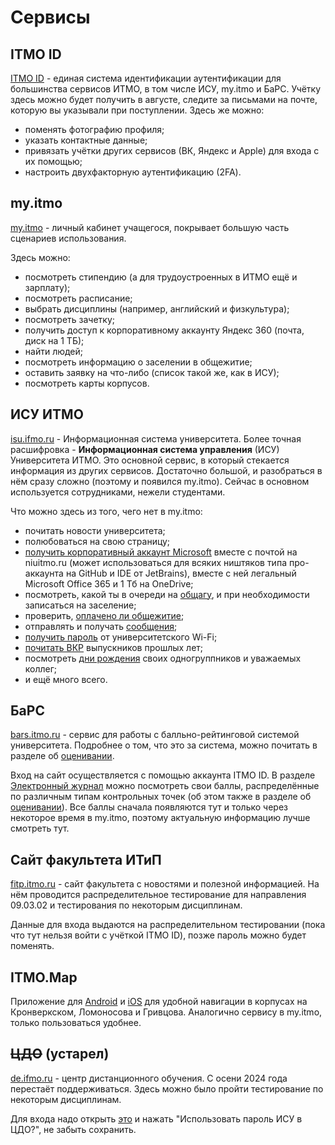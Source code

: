 # Сервисы

## ITMO ID

[ITMO ID](https://id.itmo.ru) - единая система идентификации аутентификации для большинства сервисов ИТМО, в том числе ИСУ, my.itmo и БаРС. Учётку здесь можно будет получить в августе, следите за письмами на почте, которую вы указывали при поступлении. Здесь же можно:

- поменять фотографию профиля;
- указать контактные данные;
- привязать учётки других сервисов (ВК, Яндекс и Apple) для входа с их помощью;
- настроить двухфакторную аутентификацию (2FA).

## my.itmo

[my.itmo](https://my.itmo.ru/) - личный кабинет учащегося, покрывает большую часть сценариев использования.

Здесь можно:

- посмотреть стипендию (а для трудоустроенных в ИТМО ещё и зарплату);
- посмотреть расписание;
- выбрать дисциплины (например, английский и физкультура);
- посмотреть зачетку;
- получить доступ к корпоративному аккаунту Яндекс 360 (почта, диск на 1 ТБ);
- найти людей;
- посмотреть информацию о заселении в общежитие;
- оставить заявку на что-либо (список такой же, как в ИСУ);
- посмотреть карты корпусов.

## ИСУ ИТМО

[isu.ifmo.ru](https://isu.ifmo.ru) - Информационная система университета. Более точная расшифровка - **Информационная система управления** (ИСУ) Университета ИТМО. Это основной сервис, в который стекается информация из других сервисов. Достаточно большой, и разобраться в нём сразу сложно (поэтому и появился my.itmo). Сейчас в основном используется сотрудниками, нежели студентами.

Что можно здесь из того, чего нет в my.itmo:

- почитать новости университета;
- полюбоваться на свою страницу;
- [получить корпоративный аккаунт Microsoft](https://isu.ifmo.ru/pls/apex/f?p=2156:5:108924010819959::NO:RP:) вместе с почтой на niuitmo.ru (может использоваться для всяких ништяков типа про-аккаунта на GitHub и IDE от JetBrains), вместе с ней легальный Microsoft Office 365 и 1 Тб на OneDrive;
- посмотреть, какой ты в очереди на [общагу](https://isu.ifmo.ru/pls/apex/f?p=2149:22:108924010819959::NO::P22_LIST:5), и при необходимости записаться на заселение;
- проверить, [оплачено ли общежитие](https://isu.ifmo.ru/pls/apex/f?p=2149:23:108924010819959::NO::P23_LIST:5);
- отправлять и получать [сообщения](https://isu.ifmo.ru/pls/apex/f?p=2422:4:125403585301992::::P0_PARENT_APP_ID,P0_PARENT_PAGE_ID,P0_CURRENT_ID:2437,58,715);
- [получить пароль](https://isu.ifmo.ru/pls/apex/f?p=2156:6:108924010819959::NO:RP:) от университетского Wi-Fi;
- [почитать ВКР](https://isu.ifmo.ru/pls/apex/f?p=2143:7:106244836935570::NO:RP:) выпускников прошлых лет;
- посмотреть [дни рождения](https://isu.ifmo.ru/pls/apex/f?p=2437:18:115728486445011::NO::) своих одногруппников и уважаемых коллег;
- и ещё много всего.

## БаРС

[bars.itmo.ru](https://bars.itmo.ru) - сервис для работы с балльно-рейтинговой системой университета. Подробнее о том, что это за система, можно почитать в разделе об [оценивании](../study/evaluation.md).

Вход на сайт осуществляется с помощью аккаунта ITMO ID. В разделе [Электронный журнал](https://bars.itmo.ru/bars/journal/) можно посмотреть свои баллы, распределённые по различным типам контрольных точек (об этом также в разделе об [оценивании](../study/evaluation.md)). Все баллы сначала появляются тут и только через некоторое время в my.itmo, поэтому актуальную информацию лучше смотреть тут.

## Сайт факультета ИТиП

[fitp.itmo.ru](https://fitp.itmo.ru) - сайт факультета с новостями и полезной информацией. На нём проводится распределительное тестирование для направления 09.03.02 и тестирования по некоторым дисциплинам.

Данные для входа выдаются на распределительном тестировании (пока что тут нельзя войти с учёткой ITMO ID), позже пароль можно будет поменять.

## ITMO.Map

Приложение для [Android](https://play.google.com/store/apps/details?id=ru.itmo.campus) и [iOS](https://apps.apple.com/ru/app/itmo-map/id1642082361) для удобной навигации в корпусах на Кронверкском, Ломоносова и Гривцова. Аналогично сервису в my.itmo, только пользоваться удобнее.

## ~~ЦДО~~ (устарел)

[de.ifmo.ru](https://de.ifmo.ru) - центр дистанционного обучения. С осени 2024 года перестаёт поддерживаться. Здесь можно было пройти тестирование по некоторым дисциплинам.

Для входа надо открыть [это](https://isu.ifmo.ru/pls/apex/f?p=2156:1:108924010819959) и нажать "Использовать пароль ИСУ в ЦДО?", не забыть сохранить.
